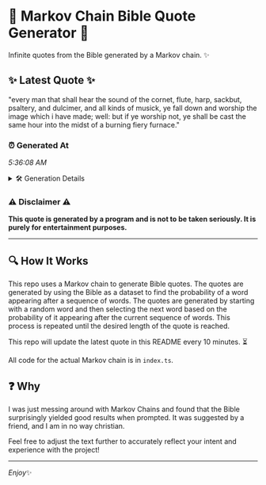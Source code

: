 # 📖 Markov Chain Bible Quote Generator 📖

Infinite quotes from the Bible generated by a Markov chain. ✨

## ✨ Latest Quote ✨
"every man that shall hear the sound of the cornet, flute, harp, sackbut, psaltery, and dulcimer, and all kinds of musick, ye fall down and worship the image which i have made; well: but if ye worship not, ye shall be cast the same hour into the midst of a burning fiery furnace."

### ⏰ Generated At
*5:36:08 AM*

<details>
    <summary>🛠️ Generation Details</summary>
    <p>
        <strong>🌱 Seed:</strong> every<br>
        <strong>🔄 Iterations:</strong> 52<br>
        <strong>📜 Context History:</strong><br>[ every ]: man<br>[ every, man ]: that<br>[ every, man, that ]: shall<br>[ every, man, that, shall ]: hear<br>[ every, man, that, shall, hear ]: the<br>[ every, man, that, shall, hear, the ]: sound<br>[ man, that, shall, hear, the, sound ]: of<br>[ that, shall, hear, the, sound, of ]: the<br>[ shall, hear, the, sound, of, the ]: cornet,<br>[ hear, the, sound, of, the, cornet, ]: flute,<br>[ the, sound, of, the, cornet,, flute, ]: harp,<br>[ sound, of, the, cornet,, flute,, harp, ]: sackbut,<br>[ of, the, cornet,, flute,, harp,, sackbut, ]: psaltery,<br>[ the, cornet,, flute,, harp,, sackbut,, psaltery, ]: and<br>[ cornet,, flute,, harp,, sackbut,, psaltery,, and ]: dulcimer,<br>[ flute,, harp,, sackbut,, psaltery,, and, dulcimer, ]: and<br>[ harp,, sackbut,, psaltery,, and, dulcimer,, and ]: all<br>[ sackbut,, psaltery,, and, dulcimer,, and, all ]: kinds<br>[ psaltery,, and, dulcimer,, and, all, kinds ]: of<br>[ and, dulcimer,, and, all, kinds, of ]: musick,<br>[ dulcimer,, and, all, kinds, of, musick, ]: ye<br>[ and, all, kinds, of, musick,, ye ]: fall<br>[ all, kinds, of, musick,, ye, fall ]: down<br>[ kinds, of, musick,, ye, fall, down ]: and<br>[ of, musick,, ye, fall, down, and ]: worship<br>[ musick,, ye, fall, down, and, worship ]: the<br>[ ye, fall, down, and, worship, the ]: image<br>[ fall, down, and, worship, the, image ]: which<br>[ down, and, worship, the, image, which ]: i<br>[ and, worship, the, image, which, i ]: have<br>[ worship, the, image, which, i, have ]: made;<br>[ the, image, which, i, have, made; ]: well:<br>[ image, which, i, have, made;, well: ]: but<br>[ which, i, have, made;, well:, but ]: if<br>[ i, have, made;, well:, but, if ]: ye<br>[ have, made;, well:, but, if, ye ]: worship<br>[ made;, well:, but, if, ye, worship ]: not,<br>[ well:, but, if, ye, worship, not, ]: ye<br>[ but, if, ye, worship, not,, ye ]: shall<br>[ if, ye, worship, not,, ye, shall ]: be<br>[ ye, worship, not,, ye, shall, be ]: cast<br>[ worship, not,, ye, shall, be, cast ]: the<br>[ not,, ye, shall, be, cast, the ]: same<br>[ ye, shall, be, cast, the, same ]: hour<br>[ shall, be, cast, the, same, hour ]: into<br>[ be, cast, the, same, hour, into ]: the<br>[ cast, the, same, hour, into, the ]: midst<br>[ the, same, hour, into, the, midst ]: of<br>[ same, hour, into, the, midst, of ]: a<br>[ hour, into, the, midst, of, a ]: burning<br>[ into, the, midst, of, a, burning ]: fiery<br>[ the, midst, of, a, burning, fiery ]: furnace.<br>
    </p>
</details>

### ⚠️ Disclaimer ⚠️
**This quote is generated by a program and is not to be taken seriously. It is purely for entertainment purposes.**

---

## 🔍 How It Works

This repo uses a Markov chain to generate Bible quotes. The quotes are generated by using the Bible as a dataset to find the probability of a word appearing after a sequence of words. The quotes are generated by starting with a random word and then selecting the next word based on the probability of it appearing after the current sequence of words. This process is repeated until the desired length of the quote is reached.

This repo will update the latest quote in this README every 10 minutes. ⏳

All code for the actual Markov chain is in `index.ts`.

## ❓ Why

I was just messing around with Markov Chains and found that the Bible surprisingly yielded good results when prompted. 
It was suggested by a friend, and I am in no way christian.

Feel free to adjust the text further to accurately reflect your intent and experience with the project!

---

*Enjoy*✨
